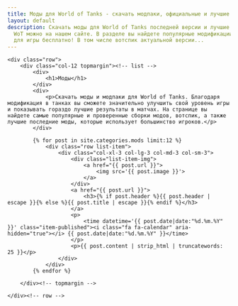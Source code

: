 ```yaml
---
title: Моды для World of Tanks - скачать модпаки, официальные и лучшие сборки
layout: default
description: Скачать моды для World of Tanks последней версии и лучшие сборки модов
  WoT можно на нашем сайте. В разделе вы найдете популярные модификации и модпаки
  для игры бесплатно! В том числе вотспик актуальной версии...
---
```


<div class="container-xl category-page">
	
    <div class="row">
        <div class="col-12 topmargin"><!-- list -->
			<div>
				<h1>Моды</h1>
			</div>	
			<div>	
				<p>Скачать моды и модпаки для World of Tanks. Благодаря модификация в танках вы сможете значительно улучшить свой уровень игры и показывать гораздо лучшие результаты в матчах. На странице вы найдете самые популярные и проверенные сборки модов, вотспик, а также лучшие последние моды, которые использует большинство игроков.</p>
			</div>	
			
			{% for post in site.categories.mods limit:12 %} 
				<div class="row list-item">
					<div class="col-xl-3 col-lg-3 col-md-3 col-sm-3">
						<div class="list-item-img">
							<a href="{{ post.url }}">
								<img src='{{ post.image }}'>
							</a>
						</div>
						<a href="{{ post.url }}">
							<h3>{% if post.header %}{{ post.header | escape }}{% else %}{{ post.title | escape }}{% endif %}</h3>
						</a>
						<p>
							<time datetime='{{ post.date|date:"%d.%m.%Y" }}' class="item-published"><i class="fa fa-calendar" aria-hidden="true"></i> {{ post.date|date:"%d.%m.%Y" }}</time>
						</p>
						<p>{{ post.content | strip_html | truncatewords: 25 }}</p>
					</div>
				</div>
			{% endfor %}
		
		</div><!-- topmargin -->
	    
    </div><!-- row -->

</div><!-- container -->
